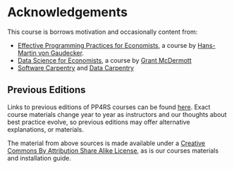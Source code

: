 # Acknowledgements

This course is borrows motivation and occasionally content from:

* [Effective Programming Practices for Economists](http://www.wiwi.uni-bonn.de/gaudecker/teaching.html#effective-programming-practices-for-economists-msc-phd), a course by [Hans-Martin von Gaudecker](http://www.wiwi.uni-bonn.de/gaudecker/index.html).
* [Data Science for Economists](https://github.com/uo-ec607/lectures), a course by [Grant McDermott](https://grantmcdermott.com/)
* [Software Carpentry](http://software-carpentry.org/) and [Data Carpentry](http://www.datacarpentry.org/lessons/)


## Previous Editions

Links to previous editions of PP4RS courses can be found [here](https://pp4rs.github.io/editions).
Exact course materials change year to year as instructors and our thoughts about best practice evolve, so previous editions may offer alternative explanations, or materials.


The material from above sources is made available under a [Creative Commons By Attribution Share Alike License](https://creativecommons.org/licenses/by-sa/4.0/legalcode), as is our courses materials and installation guide.
